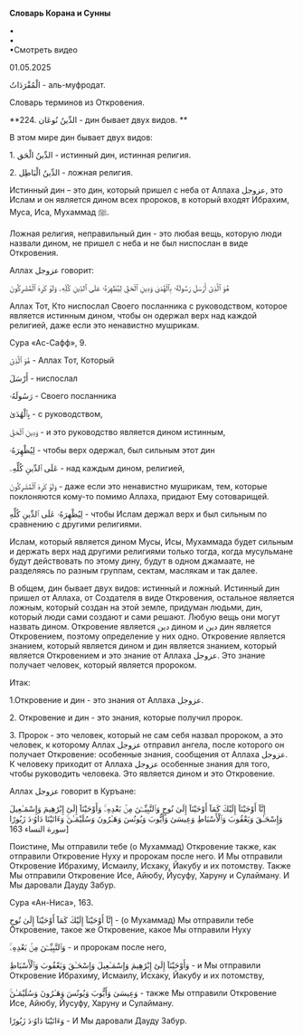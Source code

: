**Словарь Корана и Сунны**  
  
  
  
•  
•  
•Смотреть видео  
  
01.05.2025  
  

الْمُفْرَدَاتُ - аль-муфродат.

Словарь терминов из Откровения.

  

**224. الدِّينُ نُوعَان - дин бывает двух видов. **

В этом мире дин бывает двух видов:

1\. الدِّينُ الْحَق - истинный дин, истинная религия. 

2\. الدِّينُ الْبَاطِل - ложная религия. 

Истинный дин – это дин, который пришел с неба от Аллаха عزوجل, это Ислам
и он является дином всех пророков, в который входят Ибрахим, Муса, Иса,
Мухаммад ﷺ.

Ложная религия, неправильный дин - это любая вещь, которую люди назвали
дином, не пришел с неба и не был ниспослан в виде Откровения. 

  

Аллах عزوجل говорит:

هُوَ ٱلَّذِىٓ أَرْسَلَ رَسُولَهُۥ بِٱلْهُدَىٰ وَدِينِ ٱلْحَقِّ لِيُظْهِرَهُۥ عَلَى ٱلدِّينِ كُلِّهِۦ وَلَوْ كَرِهَ
ٱلْمُشْرِكُونَ

Аллах Тот, Кто ниспослал Своего посланника с руководством, которое
является истинным дином, чтобы он одержал верх над каждой религией, даже
если это ненавистно мушрикам. 

Сура «Ас-Сафф», 9.

هُوَ ٱلَّذِىٓ - Аллах Тот, Который 

أَرْسَلَ - ниспослал 

رَسُولَهُۥ - Своего посланника

بِٱلْهُدَىٰ - с руководством,

وَدِينِ ٱلْحَقِّ - и это руководство является дином истинным, 

لِيُظْهِرَهُۥ - чтобы верх одержал, был сильным этот дин

عَلَى ٱلدِّينِ كُلِّهِۦ - над каждым дином, религией,

وَلَوْ كَرِهَ ٱلْمُشْرِكُونَ - даже если это ненавистно мушрикам, тем, которые
поклоняются кому-то помимо Аллаха, придают Ему сотоварищей. 

  

لِيُظْهِرَهُۥ عَلَى ٱلدِّينِ كُلِّهِ - чтобы Ислам держал верх и был сильным по
сравнению с другими религиями. 

Ислам, который является дином Мусы, Исы, Мухаммада будет сильным и
держать верх над другими религиями только тогда, когда мусульмане будут
действовать по этому дину, будут в одном джамаате, не разделяясь по
разным группам, сектам, маслякам и так далее. 

В общем, дин бывает двух видов: истинный и ложный. Истинный дин пришел
от Аллаха, от Создателя в виде Откровения, остальное является ложным,
который создан на этой земле, придуман людьми, дин, который люди сами
создают и сами решают. Любую вещь они могут назвать дином. Откровение
является دين дином и دين дин является Откровением, поэтому определение у
них одно. Откровение является знанием, который является дином и дин
является знанием, который является Откровением и это знание от Аллаха
عزوجل. Это знание получает человек, который является пророком.

Итак: 

1.Откровение и дин - это знания от Аллаха عزوجل. 

2\. Откровение и дин - это знания, которые получил пророк.

3\. Пророк - это человек, который не сам себя назвал пророком, а это
человек, к которому Аллах عزوجل отправил ангела, после которого он
получает Откровение: особенные знания, сообщения от Аллаха عزوجل. К
человеку приходит от Аллаха عزوجل особенные знания для того, чтобы
руководить человека. Это является дином и это Откровение.

  

Аллах عزوجل говорит в Куръане:

إِنَّآ أَوْحَيْنَآ إِلَيْكَ كَمَآ أَوْحَيْنَآ إِلَىٰ نُوحٍ وَٱلنَّبِيِّــۧنَ مِنۢ بَعْدِهِۦ‌ۚ وَأَوْحَيْنَآ إِلَىٰٓ إِبْرَٰهِيمَ
وَإِسْمَـٰعِيلَ وَإِسْحَـٰقَ وَيَعْقُوبَ وَٱلْأَسْبَاطِ وَعِيسَىٰ وَأَيُّوبَ وَيُونُسَ وَهَـٰرُونَ وَسُلَيْمَـٰنَ‌ۚ وَءَاتَيْنَا
دَاوُۥدَ زَبُورًا \[سورة النساء 163

Поистине, Мы отправили тебе (о Мухаммад) Откровение также, как отправили
Откровение Нуху и пророкам после него. И Мы отправили Откровение
Ибрахиму, Исмаилу, Исхаку, Йакубу и их потомству. Также Мы отправили
Откровение Исе, Айюбу, Йусуфу, Харуну и Сулайману. И Мы даровали Дауду
Забур.

Сура «Ан-Ниса», 163.

إِنَّآ أَوْحَيْنَآ إِلَيْكَ كَمَآ أَوْحَيْنَآ إِلَىٰ نُوحٍ - (о Мухаммад) Мы отправили тебе
Откровение, такое же Откровение, какое Мы отправили Нуху 

وَٱلنَّبِيِّــۧنَ مِنۢ بَعْدِهِۦ‌ۚ - и пророкам после него,

وَأَوْحَيْنَآ إِلَىٰٓ إِبْرَٰهِيمَ وَإِسْمَـٰعِيلَ وَإِسْحَـٰقَ وَيَعْقُوبَ وَٱلْأَسْبَاطِ - и Мы отправили
Откровение Ибрахиму, Исмаилу, Исхаку, Йакубу и их потомству,

وَعِيسَىٰ وَأَيُّوبَ وَيُونُسَ وَهَـٰرُونَ وَسُلَيْمَـٰنَ‌ۚ - также Мы отправили Откровение Исе,
Айюбу, Йусуфу, Харуну и Сулайману.

وَءَاتَيْنَا دَاوُۥدَ زَبُورًا - И Мы даровали Дауду Забур. 
